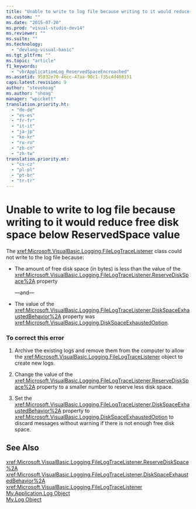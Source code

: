 ```yaml
---
title: "Unable to write to log file because writing to it would reduce free disk space below ReservedSpace value | Microsoft Docs"
ms.custom: ""
ms.date: "2015-07-20"
ms.prod: "visual-studio-dev14"
ms.reviewer: ""
ms.suite: ""
ms.technology: 
  - "devlang-visual-basic"
ms.tgt_pltfrm: ""
ms.topic: "article"
f1_keywords: 
  - "vbrApplicationLog_ReservedSpaceEncroached"
ms.assetid: 95832e70-4ecc-47aa-90c1-f35c4d468151
caps.latest.revision: 9
author: "stevehoag"
ms.author: "shoag"
manager: "wpickett"
translation.priority.ht: 
  - "de-de"
  - "es-es"
  - "fr-fr"
  - "it-it"
  - "ja-jp"
  - "ko-kr"
  - "ru-ru"
  - "zh-cn"
  - "zh-tw"
translation.priority.mt: 
  - "cs-cz"
  - "pl-pl"
  - "pt-br"
  - "tr-tr"
---
```

# Unable to write to log file because writing to it would reduce free disk space below ReservedSpace value
The <xref:Microsoft.VisualBasic.Logging.FileLogTraceListener> class could not write to the log file because:  
  
-   The amount of free disk space (in bytes) is less than the value of the <xref:Microsoft.VisualBasic.Logging.FileLogTraceListener.ReserveDiskSpace%2A> property  
  
     —and—  
  
-   The value of the <xref:Microsoft.VisualBasic.Logging.FileLogTraceListener.DiskSpaceExhaustedBehavior%2A> property was <xref:Microsoft.VisualBasic.Logging.DiskSpaceExhaustedOption>.  
  
### To correct this error  
  
1.  Archive the existing logs and remove them from the computer to allow the <xref:Microsoft.VisualBasic.Logging.FileLogTraceListener> object to create new logs.  
  
2.  Change the value of the <xref:Microsoft.VisualBasic.Logging.FileLogTraceListener.ReserveDiskSpace%2A> property to a smaller number to reserve less disk space.  
  
3.  Set the <xref:Microsoft.VisualBasic.Logging.FileLogTraceListener.DiskSpaceExhaustedBehavior%2A> property to <xref:Microsoft.VisualBasic.Logging.DiskSpaceExhaustedOption> to discard messages without warning if there is not enough free disk space.  
  
## See Also  
 <xref:Microsoft.VisualBasic.Logging.FileLogTraceListener.ReserveDiskSpace%2A>   
 <xref:Microsoft.VisualBasic.Logging.FileLogTraceListener.DiskSpaceExhaustedBehavior%2A>   
 <xref:Microsoft.VisualBasic.Logging.FileLogTraceListener>   
 [My.Application.Log Object](/dotnet/visual-basic/language-reference/objects/my-application-log-object)   
 [My.Log Object](/dotnet/visual-basic/language-reference/objects/my-log-object)